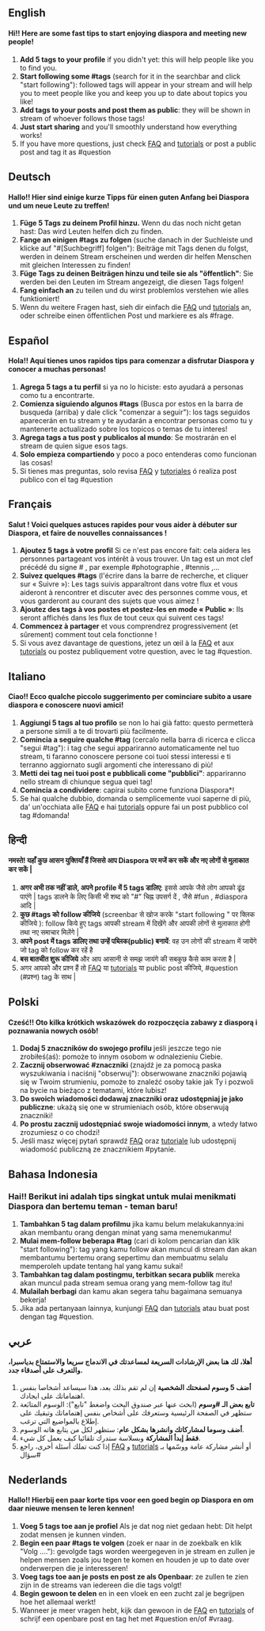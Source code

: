 ## English

#### Hi!! Here are some fast tips to start enjoying diaspora and meeting new people!

1. **Add 5 tags to your profile** if you didn't yet: this will help people like you to find you.
2. **Start following some #tags** (search for it in the searchbar and click "start following"): followed tags will appear in your stream and will help you to meet people like you and keep you up to date about topics you like!
3. **Add tags to your posts and post them as public**: they will be shown in stream of whoever follows those tags!
4. **Just start sharing** and you'll smoothly understand how everything works!
5. If you have more questions, just check [FAQ](https://github.com/diaspora/diaspora/wiki/FAQ-for-Users) and [tutorials](http://diasporial.com/tutorials) or post a public post and tag it as #question       


## Deutsch

#### Hallo!! Hier sind einige kurze Tipps für einen guten Anfang bei Diaspora und um neue Leute zu treffen!

1. **Füge 5 Tags zu deinem Profil hinzu.** Wenn du das noch nicht getan hast: Das wird Leuten helfen dich zu finden.
2. **Fange an einigen #tags zu folgen** (suche danach in der Suchleiste und klicke auf "#[Suchbegriff] folgen"): Beiträge mit Tags denen du folgst, werden in deinem Stream erscheinen und werden dir helfen Menschen mit gleichen Interessen zu finden!
3. **Füge Tags zu deinen Beiträgen hinzu und teile sie als "öffentlich"**: Sie werden bei den Leuten im Stream angezeigt, die diesen Tags folgen!
4. **Fang einfach an** zu teilen und du wirst problemlos verstehen wie alles funktioniert!
5.  Wenn du weitere Fragen hast, sieh dir einfach die [FAQ](https://github.com/diaspora/diaspora/wiki/FAQ-for-Users) und [tutorials](http://diasporial.com/tutorials) an, oder schreibe einen öffentlichen Post und markiere es als #frage.


## Español

#### Hola!! Aquí tienes unos rapidos tips para comenzar a disfrutar Diaspora y conocer a muchas personas!

1. **Agrega 5 tags a tu perfil** si ya no lo hiciste: esto ayudará a personas como tu a encontrarte.
2. **Comienza siguiendo algunos #tags** (Busca por estos en la barra de busqueda (arriba) y dale click "comenzar a seguir"): los tags seguidos aparecerán en tu stream y te ayudarán a encontrar personas como tu y mantenerte actualizado sobre los topicos o temas de tu interes!
3. **Agrega tags a tus post y publicalos al mundo**: Se mostrarán en el stream de quien sigue esos tags.
4. **Solo empieza compartiendo** y poco a poco entenderas como funcionan las cosas!
5. Si tienes mas preguntas, solo revisa [FAQ](https://github.com/diaspora/diaspora/wiki/FAQ-for-Users) y [tutoriales](http://diasporial.com/tutorials) ó realiza post publico con el tag #question   


## Français

#### Salut ! Voici quelques astuces rapides pour vous aider à débuter sur Diaspora, et faire de nouvelles connaissances !

1. **Ajoutez 5 tags à votre profil** Si ce n'est pas encore fait: cela aidera les personnes partageant vos intérêt à vous trouver. Un tag est un mot clef précédé du signe # , par exemple #photographie , #tennis ,... 
2. **Suivez quelques #tags** (l'écrire dans la barre de recherche, et cliquer sur « Suivre »): Les tags suivis apparaîtront dans votre flux et vous aideront à rencontrer et discuter avec des personnes comme vous, et vous garderont au courant des sujets que vous aimez !
3. **Ajoutez des tags à vos postes et postez-les en mode « Public »**: Ils seront affichés dans les flux de tout ceux qui suivent ces tags!
4. **Commencez à partager** et vous comprendrez progressivement (et sûrement) comment tout cela fonctionne !
5. Si vous avez davantage de questions, jetez un œil à la [FAQ](https://github.com/diaspora/diaspora/wiki/FAQ-for-Users) et aux [tutorials](http://diasporial.com/tutorials) ou postez publiquement votre question, avec le tag #question.


## Italiano

#### Ciao!! Ecco qualche piccolo suggerimento per cominciare subito a usare diaspora e conoscere nuovi amici!

1. **Aggiungi 5 tags al tuo profilo** se non lo hai già fatto: questo permetterà a persone simili a te di trovarti più facilmente.
2. **Comincia a seguire qualche #tag** (cercalo nella barra di ricerca e clicca "segui #tag"): i tag che segui appariranno automaticamente nel tuo stream, ti faranno conoscere persone coi tuoi stessi interessi e ti terranno aggiornato sugli argomenti che interessano di più!
3. **Metti dei tag nei tuoi post e pubblicali come "pubblici"**: appariranno nello stream di chiunque segua quei tag!
4. **Comincia a condividere**: capirai subito come funziona Diaspora*!
5. Se hai qualche dubbio, domanda o semplicemente vuoi saperne di più, da' un'occhiata alle [FAQ](https://github.com/diaspora/diaspora/wiki/FAQ-for-Users) e hai [tutorials](http://diasporial.com/tutorials) oppure fai un post pubblico col tag #domanda!      


## हिन्दी

#### नमस्ते! यहाँ कुछ आसन युक्तियाँ हैं जिससे आप Diaspora पर मजें कर सकें और नए लोगों से मुलाकात कर सकें |

1. **अगर अभी तक नहीं डाले, अपने profile में 5 tags डालिए**: इससे आपके जैसे लोग आपको ढूंढ पाएंगे |
tags डालने के लिए किसी भी शब्द को "#" चिह्न उपसर्ग दें , जैसे #fun , #diaspora आदि | 
2. **कुछ #tags को follow कीजिये** (screenbar से खोज करके "start following " पर क्लिक कीजिये ): follow किये हुए tags आपकी stream में दिखेंगे और आपकी लोगों से मुलाकात होगी तथा नए समाचार मिलेंगे |
3. **अपने post में tags डालिए तथा उन्हें पब्लिक(public) बनायें**: वह उन लोगों की stream में जायेंगे जो tag को follow कर रहें है
4. **बस बातचीत शुरू कीजिये** और आप आसानी से समझ जायंगे की सबकुछ कैसे काम करता है |
5. अगर आपको और प्रश्न हैं तो [FAQ](https://github.com/diaspora/diaspora/wiki/FAQ-for-Users) या [tutorials](http://diasporial.com/tutorials) या public post कीजिये, #question (#प्रश्न) tag के साथ |


## Polski

#### Cześć!! Oto kilka krótkich wskazówek do rozpoczęcia zabawy z diasporą i poznawania nowych osób!

1. **Dodaj 5 znaczników do swojego profilu** jeśli jeszcze tego nie zrobiłeś(aś): pomoże to innym osobom w odnalezieniu Ciebie.
2. **Zacznij obserwować #znaczniki** (znajdź je za pomocą paska wyszukiwania i naciśnij "obserwuj"): obserwowane znaczniki pojawią się w Twoim strumieniu, pomoże to znaleźć osoby takie jak Ty i pozwoli na bycie na bieżąco z tematami, które lubisz!
3. **Do swoich wiadomości dodawaj znaczniki oraz udostępniaj je jako publiczne**: ukażą się one w strumieniach osób, które obserwują znaczniki!
4. **Po prostu zacznij udostępniać swoje wiadomości innym**, a wtedy łatwo zrozumiesz o co chodzi!
5. Jeśli masz więcej pytań sprawdź [FAQ](https://github.com/diaspora/diaspora/wiki/FAQ-for-Users) oraz [tutoriale](http://diasporial.com/tutorials) lub udostępnij wiadomość publiczną ze znacznikiem #pytanie.


## Bahasa Indonesia

### Hai!! Berikut ini adalah tips singkat untuk mulai menikmati Diaspora dan bertemu teman - teman baru!
1. **Tambahkan 5 tag dalam profilmu** jika kamu belum melakukannya:ini akan membantu orang dengan minat yang sama menemukanmu!
2. **Mulai mem-follow beberapa #tag** (cari di kolom pencarian dan klik "start following"): tag yang kamu follow akan muncul di stream dan akan membantumu bertemu orang sepertimu dan membuatmu selalu memperoleh update tentang hal yang kamu sukai!
3. **Tambahkan tag dalam postingmu, terbitkan secara publik** mereka akan muncul pada stream semua orang yang mem-follow tag itu!
4. **Mulailah berbagi** dan kamu akan segera tahu bagaimana semuanya bekerja!
5. Jika ada pertanyaan lainnya, kunjungi [FAQ](https://github.com/diaspora/diaspora/wiki/FAQ-for-Users) dan [tutorials](http://diasporial.com/tutorials) atau buat post dengan tag #question.


## عربي
#### أهلا، لك هنا بعض الإرشادات السريعة  لمساعدتك في الاندماج سريعا والاستمتاع بدياسبرا، والتعرف على أصدقاء جدد.
1. **أضف 5 وسوم لصفحتك الشخصية** إن لم تقم بذلك بعد، هذا سيساعد أشخاصا بنفس اهتماماتك على ايجادك.
2. **تابع بعض الـ #وسوم** (ابحث عنها عبر صندوق البحث واضغط "تابع"): الوسوم المتابَعة ستظهر في الصفحة الرئيسية وستعرفك على أشخاص بنفس إهتماماتك وتبقيك على إطلاع بالمواضيع التي ترغب.
3. **أضف وسوما لمشاركاتك وانشرها بشكل عام**: ستظهر لكل من يتابع هاته الوسوم.
4. **فقط إبدأ المشاركة** وبسلاسة ستدرك تلقائيا كيف يعمل كل شيء.
5. إذا كنت تملك أسئلة أخرى، راجع [FAQ](https://github.com/diaspora/diaspora/wiki/FAQ-for-Users) و [tutorials](http://diasporial.com/tutorials) أو أنشر مشاركة عامة ووسّمها  بـ #سؤال


## Nederlands

#### Hallo!! Hierbij een paar korte tips voor een goed begin op Diaspora en om daar nieuwe mensen te leren kennen!

1. **Voeg 5 tags toe aan je profiel** Als je dat nog niet gedaan hebt: Dit helpt zodat mensen je kunnen vinden.
2. **Begin een paar #tags te volgen** (zoek er naar in de zoekbalk en klik "Volg ...."): gevolgde tags worden weergegeven in je stream en zullen je helpen mensen zoals jou tegen te komen en houden je up to date over onderwerpen die je interesseren!
3. **Voeg tags toe aan je posts en post ze als Openbaar**: ze zullen te zien zijn in de streams van iedereen die die tags volgt!
4. **Begin gewoon te delen** en in een vloek en een zucht zal je begrijpen hoe het allemaal werkt!
5. Wanneer je meer vragen hebt, kijk dan gewoon in de [FAQ](https://github.com/diaspora/diaspora/wiki/FAQ-for-Users) en [tutorials](http://diasporial.com/tutorials) of schrijf een openbare post en tag het met  #question en/of #vraag.